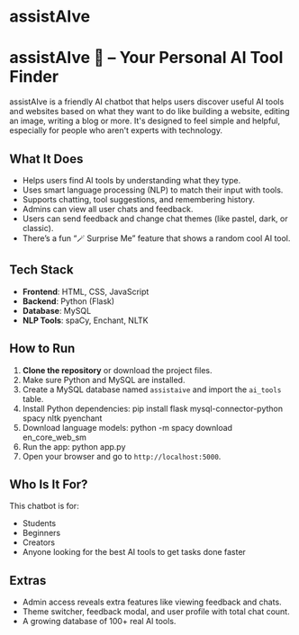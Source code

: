 # assistAIve

# assistAIve 🤖 – Your Personal AI Tool Finder

assistAIve is a friendly AI chatbot that helps users discover useful AI tools and websites based on what they want to do like building a website, editing an image, writing a blog or more. It's designed to feel simple and helpful, especially for people who aren't experts with technology.

## What It Does

- Helps users find AI tools by understanding what they type.
- Uses smart language processing (NLP) to match their input with tools.
- Supports chatting, tool suggestions, and remembering history.
- Admins can view all user chats and feedback.
- Users can send feedback and change chat themes (like pastel, dark, or classic).
- There’s a fun “🪄 Surprise Me” feature that shows a random cool AI tool.


## Tech Stack

- **Frontend**: HTML, CSS, JavaScript
- **Backend**: Python (Flask)
- **Database**: MySQL
- **NLP Tools**: spaCy, Enchant, NLTK

## How to Run

1. **Clone the repository** or download the project files.
2. Make sure Python and MySQL are installed.
3. Create a MySQL database named `assistaive` and import the `ai_tools` table.
4. Install Python dependencies:
   pip install flask mysql-connector-python spacy nltk pyenchant
5. Download language models:
   python -m spacy download en_core_web_sm
6. Run the app:
   python app.py
7. Open your browser and go to `http://localhost:5000`.

## Who Is It For?

This chatbot is for:
- Students
- Beginners
- Creators
- Anyone looking for the best AI tools to get tasks done faster

## Extras

- Admin access reveals extra features like viewing feedback and chats.
- Theme switcher, feedback modal, and user profile with total chat count.
- A growing database of 100+ real AI tools.
